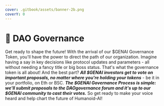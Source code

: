 ```yaml
---
cover: .gitbook/assets/banner-2b.png
coverY: 0
---
```


# 🥇 DAO Governance

Get ready to shape the future! With the arrival of our $GENAI Governance Token, you'll have the power to direct the path of our organization. Imagine having a say in key decisions like protocol updates and parameters - all without needing a fancy title or big boss status. That's what the governance token is all about! And the best part? _**All $GENAI investors get to vote on important proposals, no matter where you're holding your tokens**_ - be it in your portfolio, on Eth or BSC. _**The $GENAI Governance Process is simple: we'll submit proposals to the DAOgovernance forum and it's up to our $GENAI community to cast their votes.**_ So get ready to make your voice heard and help chart the future of Humanoid-AI!
